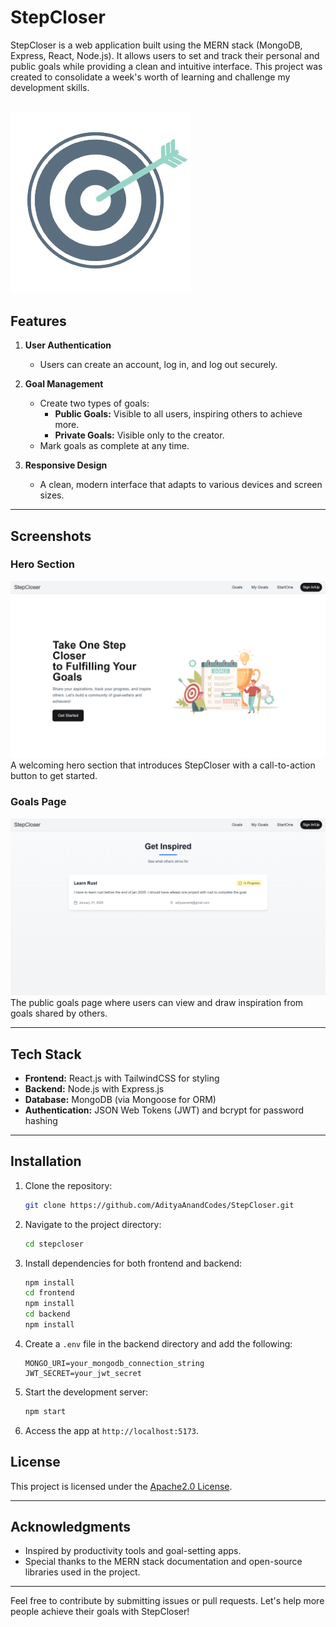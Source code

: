 # StepCloser

StepCloser is a web application built using the MERN stack (MongoDB, Express, React, Node.js). It allows users to set and track their personal and public goals while providing a clean and intuitive interface. This project was created to consolidate a week's worth of learning and challenge my development skills.

![logo](https://github.com/AdityaAnandCodes/StepCloser/blob/main/showcase/logo.png)
---

## Features

1. **User Authentication**
   - Users can create an account, log in, and log out securely.

2. **Goal Management**
   - Create two types of goals:
     - **Public Goals:** Visible to all users, inspiring others to achieve more.
     - **Private Goals:** Visible only to the creator.
   - Mark goals as complete at any time.

3. **Responsive Design**
   - A clean, modern interface that adapts to various devices and screen sizes.

---

## Screenshots

### Hero Section
![Hero Section](https://github.com/AdityaAnandCodes/StepCloser/blob/main/showcase/StepCloser%20-%20Google%20Chrome%2029-12-2024%2023_54_59.png)
A welcoming hero section that introduces StepCloser with a call-to-action button to get started.

### Goals Page
![Goals Page](https://github.com/AdityaAnandCodes/StepCloser/blob/main/showcase/StepCloser%20-%20Google%20Chrome%2029-12-2024%2023_55_16.png)
The public goals page where users can view and draw inspiration from goals shared by others.

---

## Tech Stack

- **Frontend:** React.js with TailwindCSS for styling
- **Backend:** Node.js with Express.js
- **Database:** MongoDB (via Mongoose for ORM)
- **Authentication:** JSON Web Tokens (JWT) and bcrypt for password hashing

---

## Installation

1. Clone the repository:
   ```bash
   git clone https://github.com/AdityaAnandCodes/StepCloser.git
   ```

2. Navigate to the project directory:
   ```bash
   cd stepcloser
   ```

3. Install dependencies for both frontend and backend:
   ```bash
   npm install
   cd frontend
   npm install
   cd backend
   npm install
   ```

4. Create a `.env` file in the backend directory and add the following:
   ```
   MONGO_URI=your_mongodb_connection_string
   JWT_SECRET=your_jwt_secret
   ```

5. Start the development server:
   ```bash
   npm start
   ```

6. Access the app at `http://localhost:5173`.


## License

This project is licensed under the [Apache2.0 License](LICENSE).

---

## Acknowledgments

- Inspired by productivity tools and goal-setting apps.
- Special thanks to the MERN stack documentation and open-source libraries used in the project.

---

Feel free to contribute by submitting issues or pull requests. Let's help more people achieve their goals with StepCloser!

